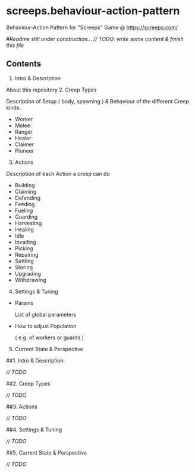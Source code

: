 # screeps.behaviour-action-pattern
Behaviour-Action Pattern for "Screeps" Game @ https://screeps.com/

#*Readme still under construction...*
*// TODO: write some content & finish this file*

## Contents

1. Intro & Description 

  About this repository
2. Creep Types

  Description of Setup ( body, spawning ) & Behaviour of the different Creep kinds. 
  * Worker
  * Melee
  * Ranger
  * Healer
  * Claimer
  * Pioneer
3. Actions

  Description of each Action a creep can do
  * Building
  * Claiming
  * Defending
  * Feeding
  * Fueling
  * Guarding
  * Harvesting
  * Healing
  * Idle
  * Invading
  * Picking
  * Repairing
  * Settling
  * Storing
  * Upgrading
  * Withdrawing
4. Settings & Tuning
  * Params

    List of global parameters
  * How to adjust Population

    ( e.g. of workers or guards )
5. Current State & Perspective

##1. Intro & Description

*// TODO*

##2. Creep Types

*// TODO*

##3. Actions

*// TODO*

##4. Settings & Tuning 

*// TODO*

##5. Current State & Perspective

*// TODO*
